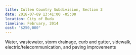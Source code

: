 ```yaml
---
title: Cullen Country Subdivision, Section 3
date: 2018-07-09 13:41:00 -05:00
location: City of Buda
timeline: February, 2014
cost: "$250,000"
---
```


Water, wastewater, storm drainage, curb and gutter, sidewalk, electric/telecommunication, and paving improvements